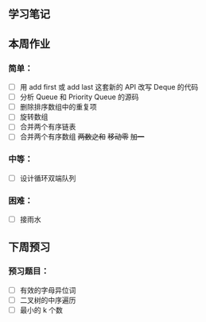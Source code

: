 ## 学习笔记









## 本周作业

### 简单：

- [ ] 用 add first 或 add last 这套新的 API 改写 Deque 的代码
- [ ] 分析 Queue 和 Priority Queue 的源码
- [ ] 删除排序数组中的重复项
- [ ] 旋转数组
- [ ] 合并两个有序链表
- [ ] 合并两个有序数组
~~两数之和~~
~~移动零~~
~~加一~~

### 中等：

- [ ] 设计循环双端队列

### 困难：

- [ ] 接雨水

## 下周预习

### 预习题目：

- [ ] 有效的字母异位词
- [ ] 二叉树的中序遍历
- [ ] 最小的 k 个数